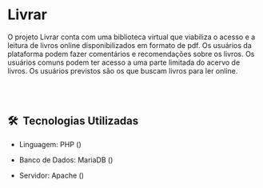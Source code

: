 <h1 align = "left">Livrar</h1>

O projeto Livrar conta com uma biblioteca virtual que viabiliza o acesso e a leitura de livros online disponibilizados em formato de pdf. Os usuários da plataforma podem fazer comentários e  recomendações sobre os livros. Os usuários comuns podem ter acesso a uma parte limitada do acervo de livros. Os usuários previstos são os que buscam livros para ler online.

<br><br>
## 🛠 &nbsp;Tecnologias Utilizadas

- Linguagem: PHP ()

- Banco de Dados: MariaDB ()

- Servidor: Apache ()